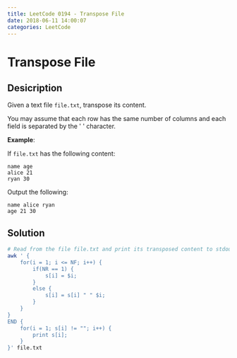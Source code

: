 ```yaml
---
title: LeetCode 0194 - Transpose File
date: 2018-06-11 14:00:07
categories: LeetCode
---
```

# Transpose File

<!--more-->

## Desicription

Given a text file `file.txt`, transpose its content.

You may assume that each row has the same number of columns and each field is separated by the ' ' character.

**Example**:

If `file.txt` has the following content:

```
name age
alice 21
ryan 30
```

Output the following:

```
name alice ryan
age 21 30
```

## Solution

```sh
# Read from the file file.txt and print its transposed content to stdout.
awk ' {
    for(i = 1; i <= NF; i++) {
        if(NR == 1) {
            s[i] = $i;
        }
        else {
            s[i] = s[i] " " $i;
        }
    }
}
END {
    for(i = 1; s[i] != ""; i++) {
        print s[i];
    }
}' file.txt
```